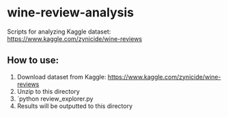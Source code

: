 # wine-review-analysis
Scripts for analyzing Kaggle dataset: https://www.kaggle.com/zynicide/wine-reviews

## How to use:
1. Download dataset from Kaggle: https://www.kaggle.com/zynicide/wine-reviews
2. Unzip to this directory
3. `python review_explorer.py
4. Results will be outputted to this directory